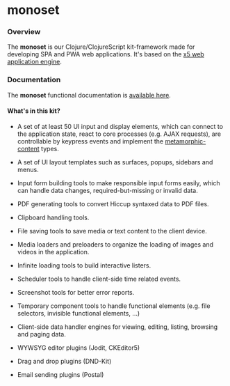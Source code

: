 
# monoset

### Overview

The <strong>monoset</strong> is our Clojure/ClojureScript kit-framework made for
developing SPA and PWA web applications.
It's based on the [x5 web application engine](https://monotech-hq.github.io/x5).

### Documentation

The <strong>monoset</strong> functional documentation is [available here](documentation/COVER.md).

#### What's in this kit?

-  A set of at least 50 UI input and display elements, which can connect to the
   application state, react to core processes (e.g. AJAX requests), are controllable
   by keypress events and implement the [metamorphic-content](https://monotech-hq.github.io/x5/#content-handling)
   types.

- A set of UI layout templates such as surfaces, popups, sidebars and menus.

- Input form building tools to make responsible input forms easily, which can handle
  data changes, required-but-missing or invalid data.

- PDF generating tools to convert Hiccup syntaxed data to PDF files.

- Clipboard handling tools.

- File saving tools to save media or text content to the client device.

- Media loaders and preloaders to organize the loading of images and videos in
  the application.

- Infinite loading tools to build interactive listers.

- Scheduler tools to handle client-side time related events.

- Screenshot tools for better error reports.

- Temporary component tools to handle functional elements (e.g. file selectors,
  invisible functional elements, ...)

- Client-side data handler engines for viewing, editing, listing, browsing
  and paging data.

- WYWSYG editor plugins (Jodit, CKEditor5)

- Drag and drop plugins (DND-Kit)

- Email sending plugins (Postal)
